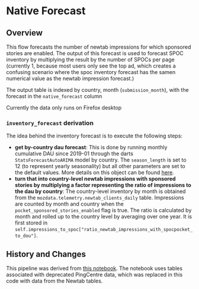 # Native Forecast

## Overview
This flow forecasts the number of newtab impressions for which sponsored stories are enabled.  The output of this forecast is used to forecast SPOC inventory by multiplying the result by the number of SPOCs per page (currently 1, because most users only see the top ad, which creates a confusing scenario where the spoc inventory forecast has the samen numerical value as the newtab impression forecast.) 

The output table is indexed by country, month (`submission_month`), with the forecast in the `native_forecast` column

Currently the data only runs on Firefox desktop

### `inventory_forecast` derivation
The idea behind the inventory forecast is to execute the following steps:
- **get by-country dau forecast**: This is done by running monthly cumulative DAU since 2019-01 through the darts `StatsForecastAutoARIMA` model by country.  The  `season_length` is set to 12 (to represent yearly seasonality) but all other parameters are set to the default values.  More details on this object can be found [here](https://unit8co.github.io/darts/generated_api/darts.models.forecasting.sf_auto_arima.html).
- **turn that into country-level newtab impressions with sponsored stories by multiplying a factor representing the ratio of impressions to the dau by country**: The country-level inventory by month is obtained from the `mozdata.telemetry.newtab_clients_daily` table.  Impressions are counted by month and country when the `pocket_sponsored_stories_enabled` flag is true.  The ratio is calculated by month and rolled up to the country level by averaging over one year.  It is first stored in `self.impressions_to_spoc["ratio_newtab_impressions_with_spocpocket_to_dou"]`.

## History and Changes
This pipeline was derived from [this notebook](https://colab.research.google.com/drive/1zP1e02wp-ufv0lAR0PdUddILwF-9k-YI#scrollTo=SW7oxckRn0ov).  The notebook uses tables associated with deprecated PingCentre data, which was replaced in this code with data from the Newtab tables.